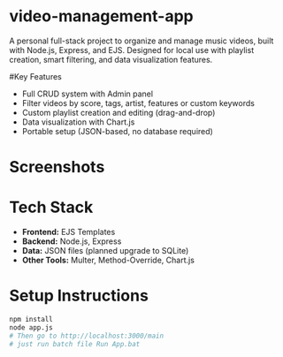 # video-management-app
A personal full-stack project to organize and manage music videos, built with Node.js, Express, and EJS. Designed for local use with playlist creation, smart filtering, and data visualization features.

#Key Features

- Full CRUD system with Admin panel
- Filter videos by score, tags, artist, features or custom keywords
- Custom playlist creation and editing (drag-and-drop)
- Data visualization with Chart.js
- Portable setup (JSON-based, no database required)

#  Screenshots


# Tech Stack

- **Frontend:** EJS Templates
- **Backend:** Node.js, Express
- **Data:** JSON files (planned upgrade to SQLite)
- **Other Tools:** Multer, Method-Override, Chart.js

# Setup Instructions

```bash
npm install
node app.js
# Then go to http://localhost:3000/main
# just run batch file Run App.bat
